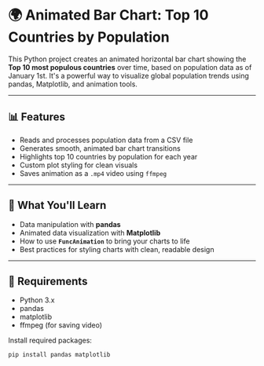# 🌍 Animated Bar Chart: Top 10 Countries by Population

This Python project creates an animated horizontal bar chart showing the **Top 10 most populous countries** over time, based on population data as of January 1st. It's a powerful way to visualize global population trends using pandas, Matplotlib, and animation tools.

---

## 📊 Features

- Reads and processes population data from a CSV file
- Generates smooth, animated bar chart transitions
- Highlights top 10 countries by population for each year
- Custom plot styling for clean visuals
- Saves animation as a `.mp4` video using `ffmpeg`

---

## 🧠 What You'll Learn

- Data manipulation with **pandas**
- Animated data visualization with **Matplotlib**
- How to use **`FuncAnimation`** to bring your charts to life
- Best practices for styling charts with clean, readable design

---

## 🔧 Requirements

- Python 3.x
- pandas
- matplotlib
- ffmpeg (for saving video)

Install required packages:
```bash
pip install pandas matplotlib
